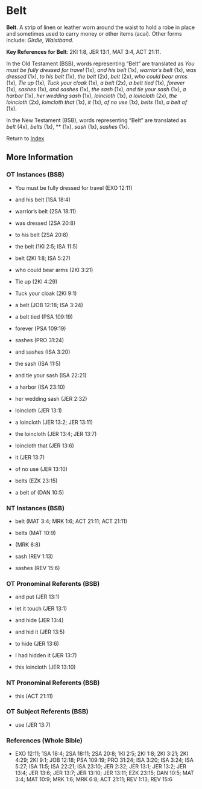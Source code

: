 # Belt
**Belt**. 
A strip of linen or leather worn around the waist to hold a robe in place and sometimes used to carry money or other items (acai). 
Other forms include: 
*Girdle*, *Waistband*. 


**Key References for Belt**: 
2KI 1:8, JER 13:1, MAT 3:4, ACT 21:11. 


In the Old Testament (BSB), words representing “Belt” are translated as 
*You must be fully dressed for travel* (1x), *and his belt* (1x), *warrior’s belt* (1x), *was dressed* (1x), *to his belt* (1x), *the belt* (2x), *belt* (2x), *who could bear arms* (1x), *Tie up* (1x), *Tuck your cloak* (1x), *a belt* (2x), *a belt tied* (1x), *forever* (1x), *sashes* (1x), *and sashes* (1x), *the sash* (1x), *and tie your sash* (1x), *a harbor* (1x), *her wedding sash* (1x), *loincloth* (1x), *a loincloth* (2x), *the loincloth* (2x), *loincloth that* (1x), *it* (1x), *of no use* (1x), *belts* (1x), *a belt of* (1x). 


In the New Testament (BSB), words representing “Belt” are translated as 
*belt* (4x), *belts* (1x), ** (1x), *sash* (1x), *sashes* (1x). 


Return to [Index](00-Index.md)

## More Information

### OT Instances (BSB)

* You must be fully dressed for travel (EXO 12:11)

* and his belt (1SA 18:4)

* warrior’s belt (2SA 18:11)

* was dressed (2SA 20:8)

* to his belt (2SA 20:8)

* the belt (1KI 2:5; ISA 11:5)

* belt (2KI 1:8; ISA 5:27)

* who could bear arms (2KI 3:21)

* Tie up (2KI 4:29)

* Tuck your cloak (2KI 9:1)

* a belt (JOB 12:18; ISA 3:24)

* a belt tied (PSA 109:19)

* forever (PSA 109:19)

* sashes (PRO 31:24)

* and sashes (ISA 3:20)

* the sash (ISA 11:5)

* and tie your sash (ISA 22:21)

* a harbor (ISA 23:10)

* her wedding sash (JER 2:32)

* loincloth (JER 13:1)

* a loincloth (JER 13:2; JER 13:11)

* the loincloth (JER 13:4; JER 13:7)

* loincloth that (JER 13:6)

* it (JER 13:7)

* of no use (JER 13:10)

* belts (EZK 23:15)

* a belt of (DAN 10:5)



### NT Instances (BSB)

* belt (MAT 3:4; MRK 1:6; ACT 21:11; ACT 21:11)

* belts (MAT 10:9)

*  (MRK 6:8)

* sash (REV 1:13)

* sashes (REV 15:6)



### OT Pronominal Referents (BSB)

* and put (JER 13:1)

* let it touch (JER 13:1)

* and hide (JER 13:4)

* and hid it (JER 13:5)

* to hide (JER 13:6)

* I had hidden it (JER 13:7)

* this loincloth (JER 13:10)



### NT Pronominal Referents (BSB)

* this (ACT 21:11)



### OT Subject Referents (BSB)

* use (JER 13:7)



### References (Whole Bible)

* EXO 12:11; 1SA 18:4; 2SA 18:11; 2SA 20:8; 1KI 2:5; 2KI 1:8; 2KI 3:21; 2KI 4:29; 2KI 9:1; JOB 12:18; PSA 109:19; PRO 31:24; ISA 3:20; ISA 3:24; ISA 5:27; ISA 11:5; ISA 22:21; ISA 23:10; JER 2:32; JER 13:1; JER 13:2; JER 13:4; JER 13:6; JER 13:7; JER 13:10; JER 13:11; EZK 23:15; DAN 10:5; MAT 3:4; MAT 10:9; MRK 1:6; MRK 6:8; ACT 21:11; REV 1:13; REV 15:6



